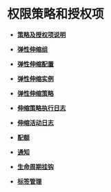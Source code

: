 # 权限策略和授权项<a name="as_07_0200"></a>

-   **[策略及授权项说明](策略及授权项说明.md)**  

-   **[弹性伸缩组](弹性伸缩组-1.md)**  

-   **[弹性伸缩配置](弹性伸缩配置-2.md)**  

-   **[弹性伸缩实例](弹性伸缩实例-3.md)**  

-   **[弹性伸缩策略](弹性伸缩策略-4.md)**  

-   **[伸缩策略执行日志](伸缩策略执行日志-5.md)**  

-   **[伸缩活动日志](伸缩活动日志-6.md)**  

-   **[配额](配额-7.md)**  

-   **[通知](通知-8.md)**  

-   **[生命周期挂钩](生命周期挂钩-9.md)**  

-   **[标签管理](标签管理-10.md)**  


